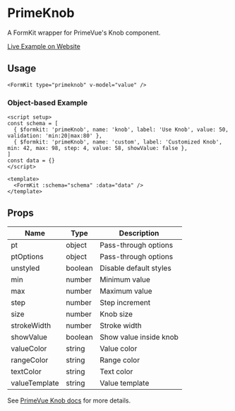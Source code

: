 # PrimeKnob

A FormKit wrapper for PrimeVue's Knob component.

[Live Example on Website](https://formkit-primevue.netlify.app/inputs/knob)

## Usage
```vue
<FormKit type="primeknob" v-model="value" />
```

### Object-based Example
```vue
<script setup>
const schema = [
  { $formkit: 'primeKnob', name: 'knob', label: 'Use Knob', value: 50, validation: 'min:20|max:80' },
  { $formkit: 'primeKnob', name: 'custom', label: 'Customized Knob', min: 42, max: 98, step: 4, value: 58, showValue: false },
]
const data = {}
</script>

<template>
  <FormKit :schema="schema" :data="data" />
</template>
```

## Props
| Name         | Type      | Description |
|--------------|-----------|-------------|
| pt           | object    | Pass-through options |
| ptOptions    | object    | Pass-through options |
| unstyled     | boolean   | Disable default styles |
| min          | number    | Minimum value |
| max          | number    | Maximum value |
| step         | number    | Step increment |
| size         | number    | Knob size |
| strokeWidth  | number    | Stroke width |
| showValue    | boolean   | Show value inside knob |
| valueColor   | string    | Value color |
| rangeColor   | string    | Range color |
| textColor    | string    | Text color |
| valueTemplate| string    | Value template |

See [PrimeVue Knob docs](https://primevue.org/knob/) for more details.
